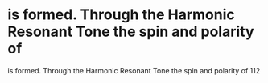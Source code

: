 # is formed. Through the Harmonic Resonant Tone the spin and polarity of

is formed. Through the Harmonic Resonant Tone the spin and polarity of
112
